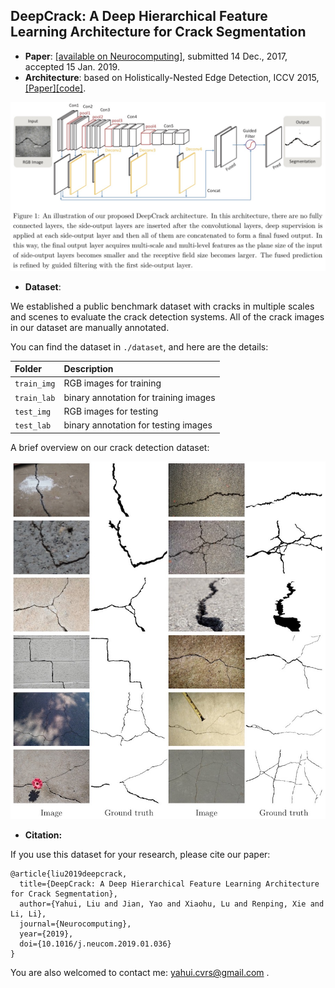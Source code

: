 ## DeepCrack: A Deep Hierarchical Feature Learning Architecture for Crack Segmentation

 - **Paper**: [[available on Neurocomputing]](https://www.sciencedirect.com/science/article/pii/S0925231219300566), submitted 14 Dec., 2017, accepted 15 Jan. 2019.
 - **Architecture**: based on Holistically-Nested Edge Detection, ICCV 2015, [[Paper]](https://arxiv.org/abs/1504.06375)[[code]](https://github.com/s9xie/hed).

![](./figures/architecture.jpg)

 - **Dataset**:

We established a public benchmark dataset with cracks in multiple scales and scenes to evaluate the crack detection systems. All of the crack images in our dataset are manually annotated.

You can find the dataset in `./dataset`, and here are the details:

|Folder|Description|
|:----|:-----|
|`train_img`|RGB images for training|
|`train_lab`|binary annotation for training images|
|`test_img`|RGB images for testing|
|`test_lab`|binary annotation for testing images|

A brief overview on our crack detection dataset:

![](./figures/dataset-overview.jpg)

 - **Citation:**

If you use this dataset for your research, please cite our paper:


```
@article{liu2019deepcrack,
  title={DeepCrack: A Deep Hierarchical Feature Learning Architecture for Crack Segmentation},
  author={Yahui, Liu and Jian, Yao and Xiaohu, Lu and Renping, Xie and Li, Li},
  journal={Neurocomputing},
  year={2019},
  doi={10.1016/j.neucom.2019.01.036}
}
```

You are also welcomed to contact me: yahui.cvrs@gmail.com .
